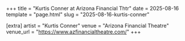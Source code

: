 +++
title = "Kurtis Conner at Arizona Financial Thtr"
date = 2025-08-16
template = "page.html"
slug = "2025-08-16-kurtis-conner"

[extra]
artist = "Kurtis Conner"
venue = "Arizona Financial Theatre"
venue_url = "https://www.azfinancialtheatre.com/"
+++
